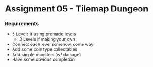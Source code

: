 # Assignment 05 - Tilemap Dungeon

### Requirements
- 5 Levels if using premade levels
	- 3 Levels if making your own
- Connect each level somehow, some way
- Add some coin type collectables
- Add simple monsters (w/ damage)
- Have some obvious completion
